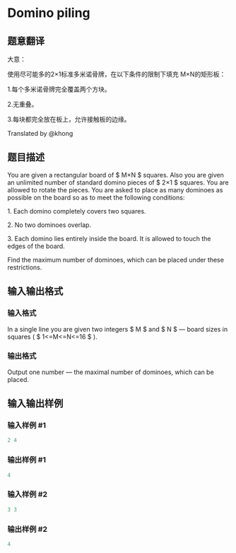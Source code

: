 # Domino piling

## 题意翻译

大意：

使用尽可能多的2×1标准多米诺骨牌，在以下条件的限制下填充 M×N的矩形板：

1.每个多米诺骨牌完全覆盖两个方块。

2.无重叠。

3.每块都完全放在板上，允许接触板的边缘。

Translated by @khong 

## 题目描述

You are given a rectangular board of $ M×N $ squares. Also you are given an unlimited number of standard domino pieces of $ 2×1 $ squares. You are allowed to rotate the pieces. You are asked to place as many dominoes as possible on the board so as to meet the following conditions:

1\. Each domino completely covers two squares.

2\. No two dominoes overlap.

3\. Each domino lies entirely inside the board. It is allowed to touch the edges of the board.

Find the maximum number of dominoes, which can be placed under these restrictions.

## 输入输出格式

### 输入格式

In a single line you are given two integers $ M $ and $ N $ — board sizes in squares ( $ 1<=M<=N<=16 $ ).

### 输出格式

Output one number — the maximal number of dominoes, which can be placed.

## 输入输出样例

### 输入样例 #1

```cpp
2 4

```
### 输出样例 #1

```cpp
4

```
### 输入样例 #2

```cpp
3 3

```
### 输出样例 #2

```cpp
4

```
